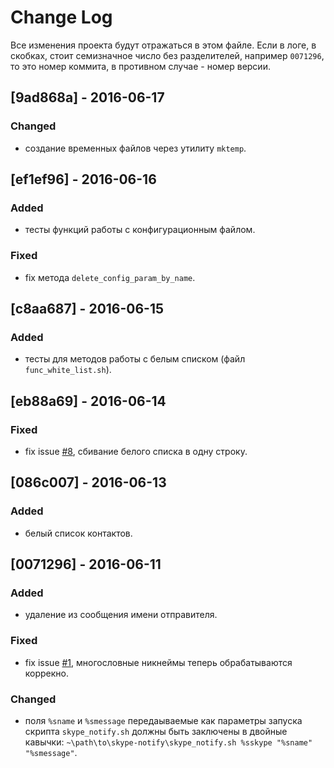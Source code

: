 # Change Log
Все изменения проекта будут отражаться в этом файле. Если в логе, в скобках,
стоит семизначное число без разделителей, например `0071296`, то это номер 
коммита, в противном случае - номер версии.

## [9ad868a] - 2016-06-17
### Changed
 - создание временных файлов через утилиту `mktemp`.

## [ef1ef96] - 2016-06-16
### Added
 - тесты функций работы с конфигурационным файлом.
 
### Fixed
 - fix метода `delete_config_param_by_name`.
 
## [c8aa687] - 2016-06-15
### Added
 - тесты для методов работы с белым списком (файл `func_white_list.sh`).

## [eb88a69] - 2016-06-14
### Fixed
 - fix issue [#8](https://github.com/4irik/skype_notify/issues/8), сбивание 
 белого списка в одну строку.

## [086c007] - 2016-06-13
### Added
 - белый список контактов.

## [0071296] - 2016-06-11
### Added
 - удаление из сообщения имени отправителя.
 
### Fixed
 - fix issue [#1](https://github.com/4irik/skype_notify/issues/1), многословные
 никнеймы теперь обрабатываются коррекно.
 
### Changed
 - поля `%sname` и `%smessage` передаываемые как параметры запуска скрипта 
 `skype_notify.sh` должны быть заключены в двойные кавычки:
 `~\path\to\skype-notify\skype_notify.sh %sskype "%sname" "%smessage"`.
 
